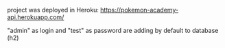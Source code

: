 project was deployed in Heroku:  https://pokemon-academy-api.herokuapp.com/

"admin" as login and "test" as password
are adding by default to database (h2)

